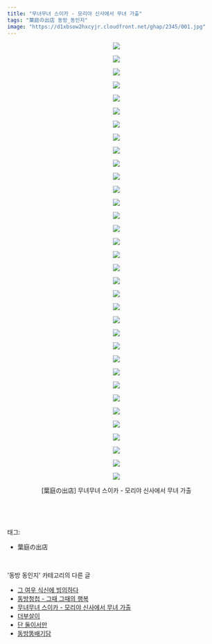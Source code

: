 ```yaml
---
title: "무녀무녀 스이카 - 모리야 신사에서 무녀 가출"
tags: "葉庭の出店 동방_동인지"
image: "https://d1xbsow2hxcyjr.cloudfront.net/ghap/2345/001.jpg"
---
```

<div class="article">
<p style="text-align: center; clear: none; float: none;"><img src="{{ site.imgserver10 }}/ghap/2345/001.jpg"/></p>
<p style="text-align: center; clear: none; float: none;"><img src="{{ site.imgserver10 }}/ghap/2345/002.jpg"/></p>
<p style="text-align: center; clear: none; float: none;"><img src="{{ site.imgserver10 }}/ghap/2345/003.jpg"/></p>
<p style="text-align: center; clear: none; float: none;"><img src="{{ site.imgserver10 }}/ghap/2345/004.jpg"/></p>
<p style="text-align: center; clear: none; float: none;"><img src="{{ site.imgserver10 }}/ghap/2345/005.jpg"/></p>
<p style="text-align: center; clear: none; float: none;"><img src="{{ site.imgserver10 }}/ghap/2345/006.jpg"/></p>
<p style="text-align: center; clear: none; float: none;"><img src="{{ site.imgserver10 }}/ghap/2345/007.jpg"/></p>
<p style="text-align: center; clear: none; float: none;"><img src="{{ site.imgserver10 }}/ghap/2345/008.jpg"/></p>
<p style="text-align: center; clear: none; float: none;"><img src="{{ site.imgserver10 }}/ghap/2345/009.jpg"/></p>
<p style="text-align: center; clear: none; float: none;"><img src="{{ site.imgserver10 }}/ghap/2345/010.jpg"/></p>
<p style="text-align: center; clear: none; float: none;"><img src="{{ site.imgserver10 }}/ghap/2345/011.jpg"/></p>
<p style="text-align: center; clear: none; float: none;"><img src="{{ site.imgserver10 }}/ghap/2345/012.jpg"/></p>
<p style="text-align: center; clear: none; float: none;"><img src="{{ site.imgserver10 }}/ghap/2345/013.jpg"/></p>
<p style="text-align: center; clear: none; float: none;"><img src="{{ site.imgserver10 }}/ghap/2345/014.jpg"/></p>
<p style="text-align: center; clear: none; float: none;"><img src="{{ site.imgserver10 }}/ghap/2345/015.jpg"/></p>
<p style="text-align: center; clear: none; float: none;"><img src="{{ site.imgserver10 }}/ghap/2345/016.jpg"/></p>
<p style="text-align: center; clear: none; float: none;"><img src="{{ site.imgserver10 }}/ghap/2345/017.jpg"/></p>
<p style="text-align: center; clear: none; float: none;"><img src="{{ site.imgserver10 }}/ghap/2345/018.jpg"/></p>
<p style="text-align: center; clear: none; float: none;"><img src="{{ site.imgserver10 }}/ghap/2345/019.jpg"/></p>
<p style="text-align: center; clear: none; float: none;"><img src="{{ site.imgserver10 }}/ghap/2345/020.jpg"/></p>
<p style="text-align: center; clear: none; float: none;"><img src="{{ site.imgserver10 }}/ghap/2345/021.jpg"/></p>
<p style="text-align: center; clear: none; float: none;"><img src="{{ site.imgserver10 }}/ghap/2345/022.jpg"/></p>
<p style="text-align: center; clear: none; float: none;"><img src="{{ site.imgserver10 }}/ghap/2345/023.jpg"/></p>
<p style="text-align: center; clear: none; float: none;"><img src="{{ site.imgserver10 }}/ghap/2345/024.jpg"/></p>
<p style="text-align: center; clear: none; float: none;"><img src="{{ site.imgserver10 }}/ghap/2345/025.jpg"/></p>
<p style="text-align: center; clear: none; float: none;"><img src="{{ site.imgserver10 }}/ghap/2345/026.jpg"/></p>
<p style="text-align: center; clear: none; float: none;"><img src="{{ site.imgserver10 }}/ghap/2345/027.jpg"/></p>
<p style="text-align: center; clear: none; float: none;"><img src="{{ site.imgserver10 }}/ghap/2345/028.jpg"/></p>
<p style="text-align: center; clear: none; float: none;"><img src="{{ site.imgserver10 }}/ghap/2345/029.jpg"/></p>
<p style="text-align: center; clear: none; float: none;"><img src="{{ site.imgserver10 }}/ghap/2345/030.jpg"/></p>
<p style="text-align: center; clear: none; float: none;"><img src="{{ site.imgserver10 }}/ghap/2345/031.jpg"/></p>
<p style="text-align: center; clear: none; float: none;"><img src="{{ site.imgserver10 }}/ghap/2345/032.jpg"/></p>
<p style="text-align: center; clear: none; float: none;"><img src="{{ site.imgserver10 }}/ghap/2345/033.jpg"/></p>
<p style="text-align: center; clear: none; float: none;"><img src="{{ site.imgserver10 }}/ghap/2345/034.jpg"/></p>
<p style="text-align: center; clear: none; float: none;">[葉庭の出店] 무녀무녀 스이카 - 모리야 신사에서 무녀 가출</p>
<p><br/></p>
</div><br/>
<div class="tagTrail">
<p>태그: </p>
<ul>
<li>葉庭の出店</li>
</ul>
</div><br/>
<div class="another">
<p>'동방 동인지' 카테고리의 다른 글</p>
<ul>
<li><a href="/ghap_2347">그 여우 식신에 빙의하다</a></li>
<li><a href="/ghap_2346">동방청첩 - 그때 그때의 행복</a></li>
<li><a href="/ghap_2345">무녀무녀 스이카 - 모리야 신사에서 무녀 가출</a></li>
<li><a href="/ghap_2344">더부살이</a></li>
<li><a href="/ghap_2343">단 둘이서만</a></li>
<li><a href="/ghap_2341">동방똥배기담</a></li>
</ul>
</div><br/>
<div class="cb_module cb_fluid">
<div class="cb_wrt cb_profile">
</div><!-- commentList close -->
</div><br/>
